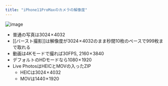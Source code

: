 ```yaml
---
title: "iPhone11ProMaxのカメラの解像度"
---
```


![image](https://gyazo.com/349d15686c4520055f94d41bb893f496/thumb/1000)

- 普通の写真は3024 × 4032
- [[バースト撮影]]は解像度が3024 × 4032のまま秒間10枚のペースで999枚まで取れる
- 動画は4Kモードで撮れば30FPS, 2160 × 3840
- デフォルトのHDモードなら1080 × 1920
- Live PhotosはHEICとMOVの入ったZIP
    - HEICは3024 × 4032
    - MOVは1440 × 1920
